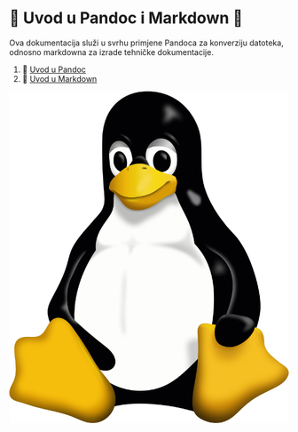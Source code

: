 # 🍕 Uvod u Pandoc i Markdown 🍕
Ova dokumentacija služi u svrhu primjene Pandoca za konverziju datoteka, odnosno markdowna za izrade tehničke dokumentacije.

1. 🍄 [Uvod u Pandoc](docs/02-pandoc-primjeri-konverzije.md)
2. 🍔 [Uvod u Markdown](docs/01-markdown-primjeri.md)

![Tux](Tux.png)

